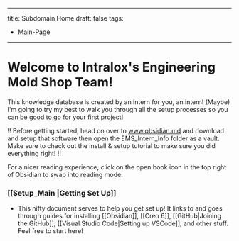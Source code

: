 
---
title: Subdomain Home
draft: false
tags:
  - Main-Page
---

# Welcome to Intralox's Engineering Mold Shop Team!

This knowledge database is created by an intern for you, an intern! (Maybe) I'm going to try my best to walk you through all the setup processes so you can be good to go for your first project!

!! Before getting started, head on over to www.obsidian.md and download and setup that software then open the EMS_Intern_Info folder as a vault. Make sure to check out the install & setup tutorial to make sure you did everything right! !!

For a nicer reading experience, click on the open book icon in the top right of Obsidian to swap into reading mode.
### [[Setup_Main |Getting Set Up]]

- This nifty document serves to help you get set up! It links to and goes through guides for installing [[Obsidian]], [[Creo 6]], [[GitHub|Joining the GitHub]], [[Visual Studio Code|Setting up VSCode]], and other stuff. Feel free to start here!

